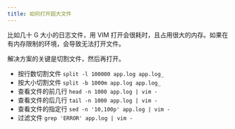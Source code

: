 ```yaml
---
title: 如何打开超大文件
---
```



比如几十 G 大小的日志文件，用 VIM 打开会很耗时，且占用很大的内存。如果在有内存限制的环境，会导致无法打开文件。

解决方案的关键是切割文件，然后再打开。

- 按行数切割文件 `split -l 100000 app.log app.log_`
- 按大小切割文件 `split -b 1000m app.log app.log_`
- 查看文件的前几行 `head -n 1000 app.log | vim -`
- 查看文件的后几行 `tail -n 1000 app.log | vim -`
- 查看文件的指定行 `sed -n '10,100p' app.log | vim -`
- 过滤文件 `grep 'ERROR' app.log | vim -`
